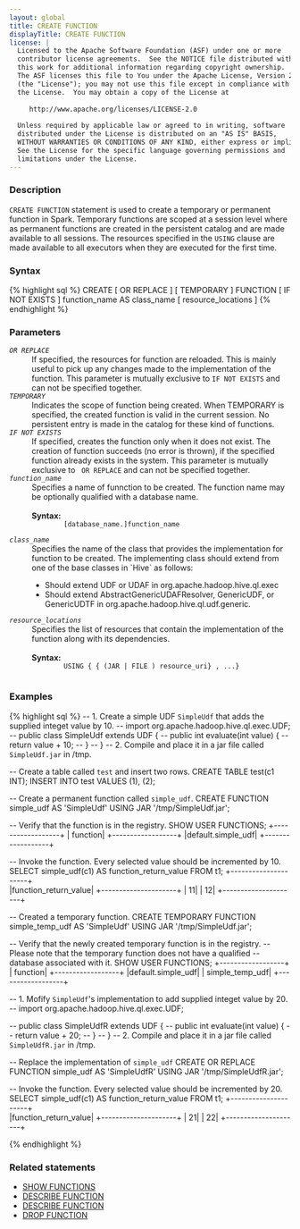 ```yaml
---
layout: global
title: CREATE FUNCTION
displayTitle: CREATE FUNCTION
license: |
  Licensed to the Apache Software Foundation (ASF) under one or more
  contributor license agreements.  See the NOTICE file distributed with
  this work for additional information regarding copyright ownership.
  The ASF licenses this file to You under the Apache License, Version 2.0
  (the "License"); you may not use this file except in compliance with
  the License.  You may obtain a copy of the License at
 
     http://www.apache.org/licenses/LICENSE-2.0
 
  Unless required by applicable law or agreed to in writing, software
  distributed under the License is distributed on an "AS IS" BASIS,
  WITHOUT WARRANTIES OR CONDITIONS OF ANY KIND, either express or implied.
  See the License for the specific language governing permissions and
  limitations under the License.
---
```


### Description
`CREATE FUNCTION` statement is used to create a temporary or permanent function
in Spark. Temporary functions are scoped at a session level where as permanent
functions are created in the persistent catalog and are made available to
all sessions. The resources specified in the `USING` clause are made available
to all executors when they are executed for the first time.

### Syntax
{% highlight sql %}
CREATE [ OR REPLACE ] [ TEMPORARY ] FUNCTION [ IF NOT EXISTS ]
    function_name AS class_name [ resource_locations ]
{% endhighlight %}

### Parameters
<dl>
  <dt><code><em>OR REPLACE</em></code></dt>
  <dd>
    If specified, the resources for function are reloaded. This is mainly useful
    to pick up any changes made to the implementation of the function. This
    parameter is mutually exclusive to <code>IF NOT EXISTS</code> and can not
    be specified together.
  </dd>
  <dt><code><em>TEMPORARY</em></code></dt>
  <dd>
    Indicates the scope of function being created. When TEMPORARY is specified, the
    created function is valid in the current session. No persistent entry is made 
    in the catalog for these kind of functions.
  </dd>
  <dt><code><em>IF NOT EXISTS</em></code></dt>
  <dd>
    If specified, creates the function only when it does not exist. The creation
    of function succeeds (no error is thrown), if the specified function already
    exists in the system. This parameter is mutually exclusive to <code> OR REPLACE</code> 
    and can not be specified together.
  </dd>
  <dt><code><em>function_name</em></code></dt>
  <dd>
    Specifies a name of funnction to be created. The function name may be
    optionally qualified with a database name. <br><br>
    <b>Syntax:</b>
      <code>
        [database_name.]function_name
      </code>
  </dd>
  <dt><code><em>class_name</em></code></dt>
  <dd>
    Specifies the name of the class that provides the implementation for function to be created.
    The implementing class should extend from one of the base classes in `Hive` as follows:
    <ul>
      <li>Should extend UDF or UDAF in org.apache.hadoop.hive.ql.exec</li>
      <li>Should extend AbstractGenericUDAFResolver, GenericUDF, or GenericUDTF in org.apache.hadoop.hive.ql.udf.generic.</li>
    </ul>
  </dd>
  <dt><code><em>resource_locations</em></code></dt>
  <dd>
    Specifies the list of resources that contain the implementation of the function
    along with its dependencies. <br><br>
    <b>Syntax:</b>
      <code>
        USING { { (JAR | FILE ) resource_uri} , ...}
      </code>
  </dd>
</dl>

### Examples
{% highlight sql %}
-- 1. Create a simple UDF `SimpleUdf` that adds the supplied integet value by 10.
--    import org.apache.hadoop.hive.ql.exec.UDF;
--    public class SimpleUdf extends UDF {
--      public int evaluate(int value) {
--      return value + 10;
--      }
--    }
-- 2. Compile and place it in a jar file called `SimpleUdf.jar` in /tmp.

-- Create a table called `test` and insert two rows.
CREATE TABLE test(c1 INT);
INSERT INTO test VALUES (1), (2);

-- Create a permanent function called `simple_udf`. 
CREATE FUNCTION simple_udf AS 'SimpleUdf'
  USING JAR '/tmp/SimpleUdf.jar';

-- Verify that the function is in the registry.
SHOW USER FUNCTIONS;
  +------------------+
  |          function|
  +------------------+
  |default.simple_udf|
  +------------------+

-- Invoke the function. Every selected value should be incremented by 10.
SELECT simple_udf(c1) AS function_return_value FROM t1;
  +---------------------+                                                         
  |function_return_value|
  +---------------------+
  |                   11|
  |                   12|
  +---------------------+

-- Created a temporary function.
CREATE TEMPORARY FUNCTION simple_temp_udf AS 'SimpleUdf' 
  USING JAR '/tmp/SimpleUdf.jar';

-- Verify that the newly created temporary function is in the registry.
-- Please note that the temporary function does not have a qualified
-- database associated with it.
SHOW USER FUNCTIONS;
  +------------------+
  |          function|
  +------------------+
  |default.simple_udf|
  |   simple_temp_udf|
  +------------------+

-- 1. Mofify `SimpleUdf`'s implementation to add supplied integet value by 20.
--    import org.apache.hadoop.hive.ql.exec.UDF;
  
--    public class SimpleUdfR extends UDF {
--      public int evaluate(int value) {
--      return value + 20;
--      }
--    }
-- 2. Compile and place it in a jar file called `SimpleUdfR.jar` in /tmp.

-- Replace the implementation of `simple_udf`
CREATE OR REPLACE FUNCTION simple_udf AS 'SimpleUdfR'
  USING JAR '/tmp/SimpleUdfR.jar';

-- Invoke the function. Every selected value should be incremented by 20.
SELECT simple_udf(c1) AS function_return_value FROM t1;
+---------------------+                                                         
|function_return_value|
+---------------------+
|                   21|
|                   22|
+---------------------+

{% endhighlight %}

### Related statements
- [SHOW FUNCTIONS](sql-ref-syntax-aux-show-functions.html)
- [DESCRIBE FUNCTION](sql-ref-syntax-aux-describe-function.html)
- [DESCRIBE FUNCTION](sql-ref-syntax-aux-describe-function.html)
- [DROP FUNCTION](sql-ref-syntax-ddl-drop-function.html)
